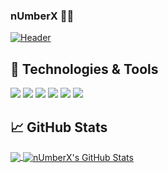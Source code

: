 ### nUmberX 🤟🔥
[![Header](https://icons.iconarchive.com/icons/papirus-team/papirus-apps/512/python-icon.png "Header")]('https://upload.wikimedia.org/wikipedia/commons/thumb/c/c3/Python-logo-notext.svg/1200px-Python-logo-notext.svg.png)
## 🔧 Technologies & Tools
![](https://img.shields.io/badge/OS-Linux-informational?style=flat&logo=linux&logoColor=white&color=2bbc8a)
![](https://img.shields.io/badge/Code-Python-informational?style=flat&logo=python&logoColor=white&color=2bbc8a)
![](https://img.shields.io/badge/Shell-Bash-informational?style=flat&logo=gnu-bash&logoColor=white&color=2bbc8a)
![](https://img.shields.io/badge/Tools-Docker-informational?style=flat&logo=docker&logoColor=white&color=2bbc8a)
![](https://img.shields.io/badge/Cloud-Digital_Ocean-informational?style=flat&logo=digitalocean&logoColor=white&color=2bbc8a)
![](https://img.shields.io/badge/LINUX-SIRWILLIAMWALLACE-2bbc8a)
## &#x1f4c8; GitHub Stats

<a href="https://github.com/sirwilliamwallace/sirwilliamwallace">
  <img align="center" src="https://github-readme-stats.vercel.app/api/top-langs/?username=sirwilliamwallace&hide=java,html,tex&title_color=ffffff&text_color=c9cacc&icon_color=2bbc8a&bg_color=1d1f21&langs_count=3" />
</a>
<a href="https://github.com/sirwilliamwallace/sirwilliamwallace">
  <img align="center" src="https://github-readme-stats.vercel.app/api?username=sirwilliamwallace&show_icons=true&line_height=27&count_private=true&title_color=ffffff&text_color=c9cacc&icon_color=2bbc8a&bg_color=1d1f21" alt="nUmberX's GitHub Stats" />
</a>
<!-- links to social media icons -->

<!-- icons with padding -->

[2.1]: http://i.imgur.com/0o48UoR.png (github icon with padding)

<!-- icons without padding -->
[2.2]: http://i.imgur.com/9I6NRUm.png (github icon without padding)

<!-- links to your social media accounts -->

[2]: https://github.com/sirwilliamwallace
